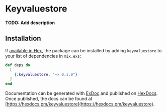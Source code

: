 # Keyvaluestore

**TODO: Add description**

## Installation

If [available in Hex](https://hex.pm/docs/publish), the package can be installed
by adding `keyvaluestore` to your list of dependencies in `mix.exs`:

```elixir
def deps do
  [
    {:keyvaluestore, "~> 0.1.0"}
  ]
end
```

Documentation can be generated with [ExDoc](https://github.com/elixir-lang/ex_doc)
and published on [HexDocs](https://hexdocs.pm). Once published, the docs can
be found at [https://hexdocs.pm/keyvaluestore](https://hexdocs.pm/keyvaluestore).

